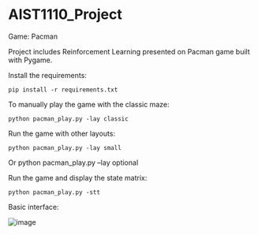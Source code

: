 # AIST1110_Project
Game: Pacman

Project includes Reinforcement Learning presented on Pacman game built with Pygame.

Install the requirements:  

    pip install -r requirements.txt

To manually play the game with the classic maze:

    python pacman_play.py -lay classic
   
Run the game with other layouts:  
    
    python pacman_play.py -lay small
Or
    python pacman_play.py –lay optional

Run the game and display the state matrix:

    python pacman_play.py -stt

Basic interface:

![image](https://user-images.githubusercontent.com/100673497/209434251-702294e0-5d1c-4305-822f-de8149d35946.png)
